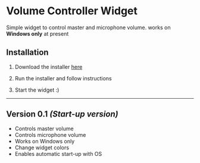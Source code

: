# Volume Controller Widget

Simple widget to control master and microphone volume. works on **Windows only** at present

## Installation

1. Download the installer [here](https://github.com/mathrob/VolumeControllerWidget/blob/main/dist/VolumeControllerWidget_V0.1_Setup.exe)

2. Run the installer and follow instructions

3. Start the widget :)

---

## Version 0.1 *(Start-up version)*

- Controls master volume
- Controls microphone volume
- Works on Windows only
- Change widget colors
- Enables automatic start-up with OS